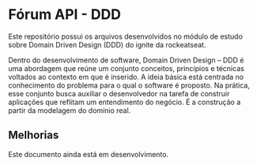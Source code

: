 # Fórum API - DDD

Este repositório possui os arquivos desenvolvidos no módulo de estudo sobre Domain Driven Design (DDD) do ignite da rockeatseat. 

Dentro do desenvolvimento de software, Domain Driven Design – DDD é uma abordagem que reúne um conjunto conceitos, princípios e técnicas voltados ao contexto em que é inserido. A ideia básica está centrada no conhecimento do problema para o qual o software é proposto. Na prática, esse conjunto busca auxiliar o desenvolvedor na tarefa de construir aplicações que reflitam um entendimento do negócio. É a construção a partir da modelagem do domínio real. 


## Melhorias

Este documento ainda está em desenvolvimento.
